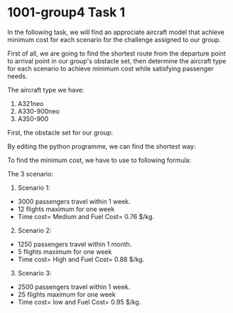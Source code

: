 # 1001-group4 Task 1

In the following task, we will find an approciate aircraft model that achieve minimum cost for each scenario for the challenge assigned to our group.

First of all, we are going to find the shortest route from the departure point to arrival point in our group's obstacle set, then determine the aircraft type for each scenario to achieve minimum cost while satisfying passenger needs.

The aircraft type we have:
1. A321neo
2. A330-900neo
3. A350-900

First, the obstacle set for our group:



By editing the python programme, we can find the shortest way:



To find the minimum cost, we have to use to following formula:


The 3 scenario:

1.  Scenario 1:

   - 3000 passengers travel within 1 week.
   - 12 flights maximum for one week
   - Time cost= Medium and Fuel Cost= 0.76 $/kg.

2.  Scenario 2:

   - 1250 passengers travel within 1 month.
   - 5 flights maximum for one week
   - Time cost= High and Fuel Cost= 0.88 $/kg.

3.  Scenario 3:

   - 2500 passengers travel within 1 week.
   - 25 flights maximum for one week
   - Time cost= low and Fuel Cost= 0.95 $/kg.
